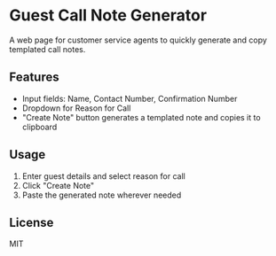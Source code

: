 # Guest Call Note Generator

A web page for customer service agents to quickly generate and copy templated call notes.

## Features
- Input fields: Name, Contact Number, Confirmation Number
- Dropdown for Reason for Call
- "Create Note" button generates a templated note and copies it to clipboard

## Usage
1. Enter guest details and select reason for call
2. Click "Create Note"
3. Paste the generated note wherever needed


## License
MIT
